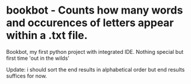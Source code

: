 # bookbot - Counts how many words and occurences of letters appear within a .txt file.

Bookbot, my first python project with integrated IDE. 
Nothing special but first time 'out in the wilds'

Update: i should sort the end results in alphabetical order but end results suffices for now. 
